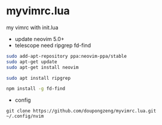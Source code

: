 # myvimrc.lua
my vimrc with init.lua
- update neovim 5.0+
- telescope need ripgrep fd-find
```bash
sudo add-apt-repository ppa:neovim-ppa/stable
sudo apt-get update
sudo apt-get install neovim

sudo apt install ripgrep

npm install -g fd-find
```
- config 
```
git clone https://github.com/doupongzeng/myvimrc.lua.git ~/.config/nvim
```
